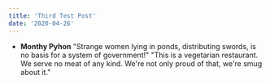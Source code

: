 ```yaml
---
title: 'Third Test Post'
date: '2020-04-26'
---
```


- **Monthy Pyhon**
"Strange women lying in ponds, distributing swords, is no basis for a system of government!"
"This is a vegetarian restaurant. We serve no meat of any kind. We're not only proud of that, we're smug about it."